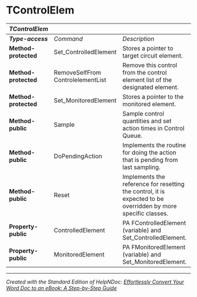 # TControlElem

| ***TControlElem*** |  |  |
| --- | --- | --- |
| ***Type-access*** | *Command* | *Description* |
| **Method-protected** | Set\_ControlledElement | Stores a pointer to target circuit element. |
| **Method-protected** | RemoveSelfFrom ControlelementList | Remove this control from the control element list of the designated element. |
| **Method-protected** | Set\_MonitoredElement | Stores a pointer to the monitored element. |
| **Method-public** | Sample | Sample control quantities and set action times in Control Queue. |
| **Method-public** | DoPendingAction | Implements the routine for doing the action that is pending from last sampling. |
| **Method-public** | Reset | Implements the reference for resetting the control, it is expected to be overridden by more specific classes. |
| **Property-public** | ControlledElement | PA FControlledElement (variable) and Set\_ControlledElement. |
| **Property-public** | MonitoredElement | PA FMonitoredElement (variable) and Set\_MonitoredElement. |



***
_Created with the Standard Edition of HelpNDoc: [Effortlessly Convert Your Word Doc to an eBook: A Step-by-Step Guide](<https://www.helpndoc.com/step-by-step-guides/how-to-convert-a-word-docx-file-to-an-epub-or-kindle-ebook/>)_
